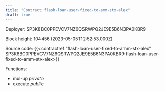 ```yaml
---
title: "Contract flash-loan-user-fixed-to-amm-stx-alex"
draft: true
---
```

Deployer: SP3K8BC0PPEVCV7NZ6QSRWPQ2JE9E5B6N3PA0KBR9


 



Block height: 104456 (2023-05-05T12:52:53.000Z)

Source code: {{<contractref "flash-loan-user-fixed-to-amm-stx-alex" SP3K8BC0PPEVCV7NZ6QSRWPQ2JE9E5B6N3PA0KBR9 flash-loan-user-fixed-to-amm-stx-alex>}}

Functions:

* mul-up _private_
* execute _public_
